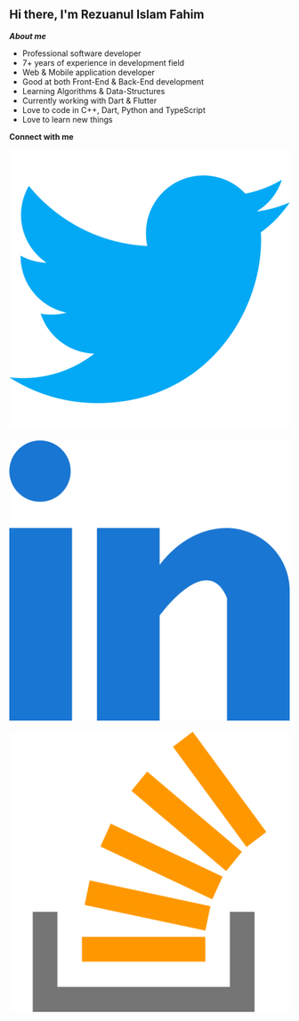 ## Hi there, I'm Rezuanul Islam Fahim

***About me***

- Professional software developer
- 7+ years of experience in development field
- Web & Mobile application developer
- Good at both Front-End & Back-End development
- Learning Algorithms & Data-Structures
- Currently working with Dart & Flutter
- Love to code in C++, Dart, Python and TypeScript
- Love to learn new things

**Connect with me**

[![website](./assets/twitter.svg)](https://twitter.com/rezuanul_fahim)
&nbsp;&nbsp;
[![website](./assets/linkedin.svg)](https://www.linkedin.com/in/rezuanul-islam-fahim)
&nbsp;&nbsp;
[![website](./assets/stack-overflow.svg)](https://stackoverflow.com/users/9407562/rezuanul-islam-fahim)